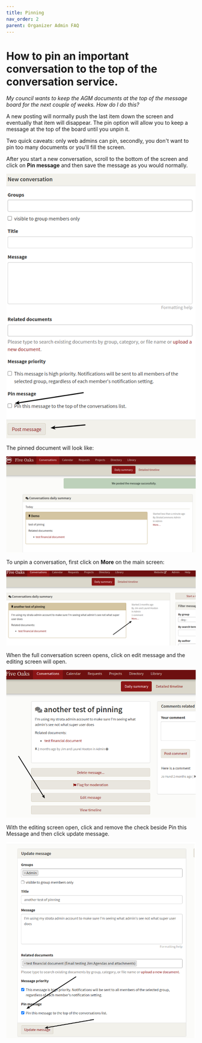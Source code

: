 ```yaml
---
title: Pinning
nav_order: 2
parent: Organizer Admin FAQ
---
```


# How to pin an important conversation to the top of the conversation service.

*My council wants to keep the AGM documents at the top of the message board for the next couple of weeks.  How do I do this?*

A new posting will normally push the last item down the screen and eventually that item will disappear. The pin option will allow you to keep a message at the top of the board until you unpin it.

Two quick caveats: only web admins can pin, secondly, you don't want to pin too many documents or you'll fill the screen. 

After you start a new conversation, scroll to the bottom of the screen and click on **Pin message** and then save the message as you would normally.

![pin message](pinning/pinmessage.png)

The pinned document will look like:

![looks like](pinning/lookslike.png)

To unpin a conversation, first click on **More** on the main screen:

![un pin](pinning/unpin.png)

When the full conversation screen opens, click on edit message and the editing screen will open.

![edit](pinning/edit.png)

With the editing screen open, click and remove the check beside Pin this Message and then click update message.

![update](pinning/update.png)
